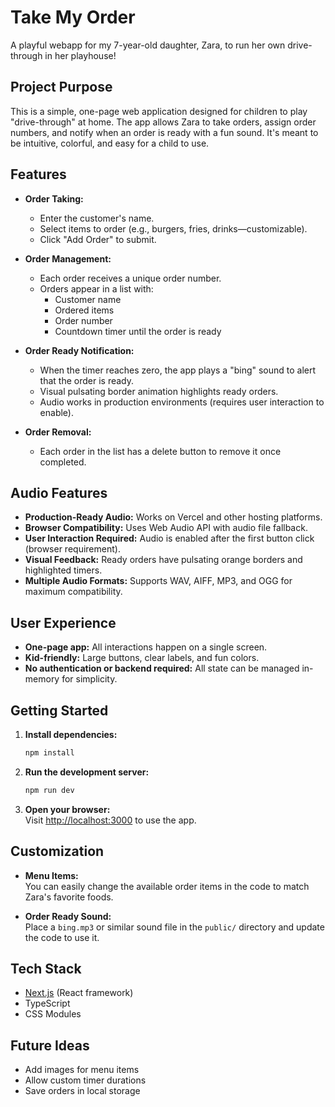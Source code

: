 # Take My Order

A playful webapp for my 7-year-old daughter, Zara, to run her own drive-through in her playhouse!

## Project Purpose

This is a simple, one-page web application designed for children to play "drive-through" at home. The app allows Zara to take orders, assign order numbers, and notify when an order is ready with a fun sound. It's meant to be intuitive, colorful, and easy for a child to use.

## Features

- **Order Taking:**  
  - Enter the customer's name.
  - Select items to order (e.g., burgers, fries, drinks—customizable).
  - Click "Add Order" to submit.

- **Order Management:**  
  - Each order receives a unique order number.
  - Orders appear in a list with:
    - Customer name
    - Ordered items
    - Order number
    - Countdown timer until the order is ready

- **Order Ready Notification:**  
  - When the timer reaches zero, the app plays a "bing" sound to alert that the order is ready.
  - Visual pulsating border animation highlights ready orders.
  - Audio works in production environments (requires user interaction to enable).

- **Order Removal:**  
  - Each order in the list has a delete button to remove it once completed.

## Audio Features

- **Production-Ready Audio:** Works on Vercel and other hosting platforms.
- **Browser Compatibility:** Uses Web Audio API with audio file fallback.
- **User Interaction Required:** Audio is enabled after the first button click (browser requirement).
- **Visual Feedback:** Ready orders have pulsating orange borders and highlighted timers.
- **Multiple Audio Formats:** Supports WAV, AIFF, MP3, and OGG for maximum compatibility.

## User Experience

- **One-page app:** All interactions happen on a single screen.
- **Kid-friendly:** Large buttons, clear labels, and fun colors.
- **No authentication or backend required:** All state can be managed in-memory for simplicity.

## Getting Started

1. **Install dependencies:**
   ```bash
   npm install
   ```
2. **Run the development server:**
   ```bash
   npm run dev
   ```
3. **Open your browser:**  
   Visit [http://localhost:3000](http://localhost:3000) to use the app.

## Customization

- **Menu Items:**  
  You can easily change the available order items in the code to match Zara's favorite foods.

- **Order Ready Sound:**  
  Place a `bing.mp3` or similar sound file in the `public/` directory and update the code to use it.

## Tech Stack

- [Next.js](https://nextjs.org/) (React framework)
- TypeScript
- CSS Modules

## Future Ideas

- Add images for menu items
- Allow custom timer durations
- Save orders in local storage
